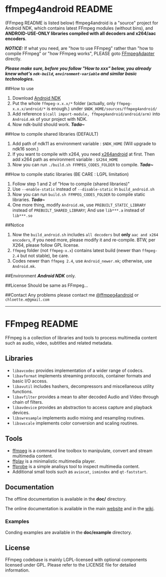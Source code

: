 ffmpeg4android README
=====================
(FFmpeg README is listed below)
ffmpeg4android is a "source" project for Android NDK, which contains latest FFmpeg modules (without bins), and **ANDROID-USE-ONLY libraries compiled with all decoders and x264/aac encoders**.

***NOTICE:*** If what you need, are "how to use FFmpeg" rather than "how to compile FFmpeg" or "how FFmpeg works", PLEASE goto [FFmpegAdapter](https://github.com/chloette/FFmpegAdapter) directly.

***Please make sure, before you follow "How to xxx" below, you already knew what's `ndk-build`, `environment-variable` and similar basic technologies.***

##How to use
1. Download [Android NDK](https://developer.android.com/tools/sdk/ndk/index.html)
2. Put the whole `ffmpeg-x.x.x/*` folder (actually, only `ffmpeg-x.x.x/android/*` is enough.) under `$NDK_HOME/sources/ffmpeg4android/`
3. Add reference `$(call import-module, ffmpeg4android/android/arm)` into `Android.mk` of your project with NDK.
4. Now ndk-build should work. ***Tada~***

##How to compile shared libraries (DEFAULT)
1. Add path of ndk11 as environment variable : `$NDK_HOME` (Will upgrade to ndk16 soon.)
2. If you want to compile with x264, you need [x264android](http://chloette.github.io/x264android) at first. Then add x264 path as environment variable : `$X264_HOME`
3. Now you can run `./build.sh FFMPEG_CODES_FOLDER` to compile. ***Tada~***

##How to compile static libraries (BE CARE : LGPL limitation)
1. Follow step 1 and 2 of "How to compile (shared libraries)"
2. Use `--enable-static` instead of `--disable-static` in `build_android.sh`
3. Now you can run `build.sh FFMPEG_CODES_FOLDER` to compile static libraries. ***Tada~***
4. One more thing, modify `Android.mk`, use `PREBUILT_STATIC_LIBRARY` instead of `PREBUILT_SHARED_LIBRARY`; And use `lib***.a` instead of `lib***.so`

##Notice
1. Now the `build_android.sh` includes `all decoders` but **only** `aac and x264 encoders`, if you need more, please modify it and re-compile. BTW, per X264, please follow GPL license.
2. `ffmpeg` folder (not `ffmpeg-x.x`) contains latest build (newer than `ffmpeg-2.4` but not stable), be care.
3. Codes newer than `ffmpeg 2.4`, use `Android_newer.mk`; otherwise, use `Android.mk`.

##Environment
***Android NDK*** only.

##License
Should be same as FFmpeg...

##Contact
Any problems please contact me [@ffmpeg4android](https://github.com/chloette/ffmpeg4android) or `chloette.e@gmail.com`


---




FFmpeg README
=============

FFmpeg is a collection of libraries and tools to process multimedia content
such as audio, video, subtitles and related metadata.

## Libraries

* `libavcodec` provides implementation of a wider range of codecs.
* `libavformat` implements streaming protocols, container formats and basic I/O access.
* `libavutil` includes hashers, decompressors and miscellaneous utility functions.
* `libavfilter` provides a mean to alter decoded Audio and Video through chain of filters.
* `libavdevice` provides an abstraction to access capture and playback devices.
* `libswresample` implements audio mixing and resampling routines.
* `libswscale` implements color conversion and scaling routines.

## Tools

* [ffmpeg](http://ffmpeg.org/ffmpeg.html) is a command line toolbox to
  manipulate, convert and stream multimedia content.
* [ffplay](http://ffmpeg.org/ffplay.html) is a minimalistic multimedia player.
* [ffprobe](http://ffmpeg.org/ffprobe.html) is a simple analisys tool to inspect
  multimedia content.
* Additional small tools such as `aviocat`, `ismindex` and `qt-faststart`.

## Documentation

The offline documentation is available in the **doc/** directory.

The online documentation is available in the main [website](http://ffmpeg.org)
and in the [wiki](http://trac.ffmpeg.org).

### Examples

Conding examples are available in the **doc/example** directory.

## License

FFmpeg codebase is mainly LGPL-licensed with optional components licensed under
GPL. Please refer to the LICENSE file for detailed information.
